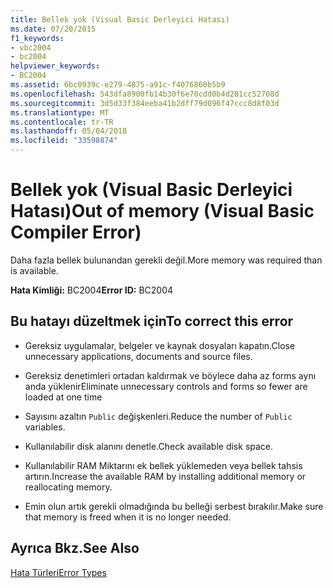 ```yaml
---
title: Bellek yok (Visual Basic Derleyici Hatası)
ms.date: 07/20/2015
f1_keywords:
- vbc2004
- bc2004
helpviewer_keywords:
- BC2004
ms.assetid: 6bc0939c-e279-4875-a91c-f4076860b5b9
ms.openlocfilehash: 543dfa8900fb14b30f6e70cdd0b4d281cc52708d
ms.sourcegitcommit: 3d5d33f384eeba41b2dff79d096f47ccc8d8f03d
ms.translationtype: MT
ms.contentlocale: tr-TR
ms.lasthandoff: 05/04/2018
ms.locfileid: "33598874"
---
```

# <a name="out-of-memory-visual-basic-compiler-error"></a><span data-ttu-id="f4556-102">Bellek yok (Visual Basic Derleyici Hatası)</span><span class="sxs-lookup"><span data-stu-id="f4556-102">Out of memory (Visual Basic Compiler Error)</span></span>
<span data-ttu-id="f4556-103">Daha fazla bellek bulunandan gerekli değil.</span><span class="sxs-lookup"><span data-stu-id="f4556-103">More memory was required than is available.</span></span>  
  
 <span data-ttu-id="f4556-104">**Hata Kimliği:** BC2004</span><span class="sxs-lookup"><span data-stu-id="f4556-104">**Error ID:** BC2004</span></span>  
  
## <a name="to-correct-this-error"></a><span data-ttu-id="f4556-105">Bu hatayı düzeltmek için</span><span class="sxs-lookup"><span data-stu-id="f4556-105">To correct this error</span></span>  
  
-   <span data-ttu-id="f4556-106">Gereksiz uygulamalar, belgeler ve kaynak dosyaları kapatın.</span><span class="sxs-lookup"><span data-stu-id="f4556-106">Close unnecessary applications, documents and source files.</span></span>  
  
-   <span data-ttu-id="f4556-107">Gereksiz denetimleri ortadan kaldırmak ve böylece daha az forms aynı anda yüklenir</span><span class="sxs-lookup"><span data-stu-id="f4556-107">Eliminate unnecessary controls and forms so fewer are loaded at one time</span></span>  
  
-   <span data-ttu-id="f4556-108">Sayısını azaltın `Public` değişkenleri.</span><span class="sxs-lookup"><span data-stu-id="f4556-108">Reduce the number of `Public` variables.</span></span>  
  
-   <span data-ttu-id="f4556-109">Kullanılabilir disk alanını denetle.</span><span class="sxs-lookup"><span data-stu-id="f4556-109">Check available disk space.</span></span>  
  
-   <span data-ttu-id="f4556-110">Kullanılabilir RAM Miktarını ek bellek yüklemeden veya bellek tahsis artırın.</span><span class="sxs-lookup"><span data-stu-id="f4556-110">Increase the available RAM by installing additional memory or reallocating memory.</span></span>  
  
-   <span data-ttu-id="f4556-111">Emin olun artık gerekli olmadığında bu belleği serbest bırakılır.</span><span class="sxs-lookup"><span data-stu-id="f4556-111">Make sure that memory is freed when it is no longer needed.</span></span>  
  
## <a name="see-also"></a><span data-ttu-id="f4556-112">Ayrıca Bkz.</span><span class="sxs-lookup"><span data-stu-id="f4556-112">See Also</span></span>  
 [<span data-ttu-id="f4556-113">Hata Türleri</span><span class="sxs-lookup"><span data-stu-id="f4556-113">Error Types</span></span>](../../../visual-basic/programming-guide/language-features/error-types.md)
